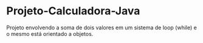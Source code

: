 # Projeto-Calculadora-Java
Projeto envolvendo a soma de dois valores em um sistema de loop (while) e o mesmo está orientado a objetos.
